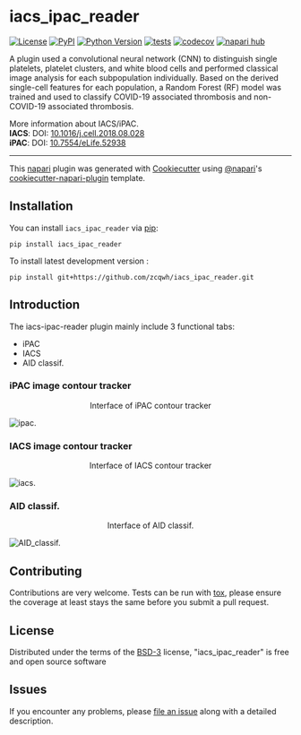 # iacs_ipac_reader

[![License](https://img.shields.io/pypi/l/iacs_ipac_reader.svg?color=green)](https://github.com/zcqwh/iacs_ipac_reader/raw/main/LICENSE)
[![PyPI](https://img.shields.io/pypi/v/iacs_ipac_reader.svg?color=green)](https://pypi.org/project/iacs_ipac_reader)
[![Python Version](https://img.shields.io/pypi/pyversions/iacs_ipac_reader.svg?color=green)](https://python.org)
[![tests](https://github.com/zcqwh/iacs_ipac_reader/workflows/tests/badge.svg)](https://github.com/zcqwh/iacs_ipac_reader/actions)
[![codecov](https://codecov.io/gh/zcqwh/iacs_ipac_reader/branch/main/graph/badge.svg)](https://codecov.io/gh/zcqwh/iacs_ipac_reader)
[![napari hub](https://img.shields.io/endpoint?url=https://api.napari-hub.org/shields/iacs_ipac_reader)](https://napari-hub.org/plugins/iacs_ipac_reader)

A plugin used a convolutional neural network (CNN) to distinguish single platelets, platelet clusters, and white blood cells and performed classical image analysis for each subpopulation individually. Based on the derived single-cell features for each population, a Random Forest (RF) model was trained and used to classify COVID-19 associated thrombosis and non-COVID-19 associated thrombosis.

More information about IACS/iPAC.  
__IACS__: DOI: [10.1016/j.cell.2018.08.028](https://www.sciencedirect.com/science/article/pii/S0092867418310444)   
__iPAC__: DOI: [10.7554/eLife.52938](https://elifesciences.org/articles/52938)

----------------------------------

This [napari] plugin was generated with [Cookiecutter] using [@napari]'s [cookiecutter-napari-plugin] template.

<!--
Don't miss the full getting started guide to set up your new package:
https://github.com/napari/cookiecutter-napari-plugin#getting-started

and review the napari docs for plugin developers:
https://napari.org/plugins/stable/index.html
-->

## Installation

You can install `iacs_ipac_reader` via [pip]:

    pip install iacs_ipac_reader



To install latest development version :

    pip install git+https://github.com/zcqwh/iacs_ipac_reader.git


## Introduction

The iacs-ipac-reader plugin mainly include 3 functional tabs:

* iPAC
* IACS
* AID classif.



### iPAC image contour tracker
<center>Interface of iPAC contour tracker</center>    

![ipac.](https://github.com/zcqwh/iacs_ipac_reader/blob/main/Tutorial/pictures/ipac.png?raw=true "iPAC")

### IACS image contour tracker
<center>Interface of IACS contour tracker</center>    

![iacs.](https://github.com/zcqwh/iacs_ipac_reader/blob/main/Tutorial/pictures/iacs.png?raw=true "IACS")

### AID classif.
<center>Interface of AID classif.</center>     
 
![AID_classif.](https://github.com/zcqwh/iacs_ipac_reader/blob/main/Tutorial/pictures/classifier.jpg?raw=true "AID classif")



## Contributing

Contributions are very welcome. Tests can be run with [tox], please ensure
the coverage at least stays the same before you submit a pull request.

## License

Distributed under the terms of the [BSD-3] license,
"iacs_ipac_reader" is free and open source software

## Issues

If you encounter any problems, please [file an issue] along with a detailed description.

[napari]: https://github.com/napari/napari
[Cookiecutter]: https://github.com/audreyr/cookiecutter
[@napari]: https://github.com/napari
[MIT]: http://opensource.org/licenses/MIT
[BSD-3]: http://opensource.org/licenses/BSD-3-Clause
[GNU GPL v3.0]: http://www.gnu.org/licenses/gpl-3.0.txt
[GNU LGPL v3.0]: http://www.gnu.org/licenses/lgpl-3.0.txt
[Apache Software License 2.0]: http://www.apache.org/licenses/LICENSE-2.0
[Mozilla Public License 2.0]: https://www.mozilla.org/media/MPL/2.0/index.txt
[cookiecutter-napari-plugin]: https://github.com/napari/cookiecutter-napari-plugin

[file an issue]: https://github.com/zcqwh/iacs_ipac_reader/issues

[napari]: https://github.com/napari/napari
[tox]: https://tox.readthedocs.io/en/latest/
[pip]: https://pypi.org/project/pip/
[PyPI]: https://pypi.org/

